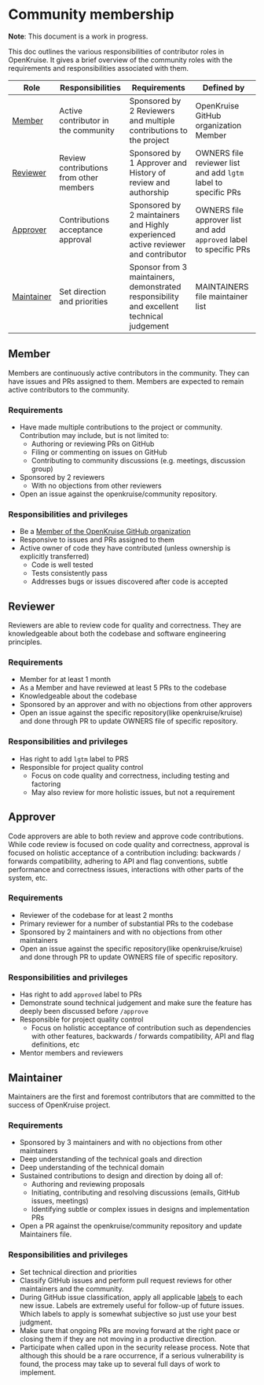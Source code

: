 # Community membership

**Note**: This document is a work in progress.

This doc outlines the various responsibilities of contributor roles in OpenKruise.
It gives a brief overview of the community roles with the requirements and responsibilities associated with them.

| Role | Responsibilities | Requirements | Defined by |
| -----| ---------------- | ------------ | -------|
| [Member](#Member) | Active contributor in the community | Sponsored by 2 Reviewers and multiple contributions to the project | OpenKruise GitHub organization Member |
| [Reviewer](#Reviewer) | Review contributions from other members | Sponsored by 1 Approver and History of review and authorship | OWNERS file reviewer list and add `lgtm` label to specific PRs |
| [Approver](#Approver) | Contributions acceptance approval | Sponsored by 2 maintainers and Highly experienced active reviewer and contributor | OWNERS file approver list and add `approved` label to specific PRs |
| [Maintainer](#Maintainer) | Set direction and priorities | Sponsor from 3 maintainers, demonstrated responsibility and excellent technical judgement | MAINTAINERS file maintainer list |

## Member

Members are continuously active contributors in the community. They can have issues and PRs assigned to them. Members are expected to remain active contributors to the community.

### Requirements

- Have made multiple contributions to the project or community. Contribution may include, but is not limited to:
    - Authoring or reviewing PRs on GitHub
    - Filing or commenting on issues on GitHub
    - Contributing to community discussions (e.g. meetings, discussion group)
- Sponsored by 2 reviewers
    - With no objections from other reviewers
- Open an issue against the openkruise/community repository.

### Responsibilities and privileges

- Be a [Member of the OpenKruise GitHub organization](https://github.com/orgs/openkruise/people)
- Responsive to issues and PRs assigned to them
- Active owner of code they have contributed (unless ownership is explicitly transferred)
    - Code is well tested
    - Tests consistently pass
    - Addresses bugs or issues discovered after code is accepted

## Reviewer

Reviewers are able to review code for quality and correctness. They are knowledgeable about both the codebase and software engineering principles.

### Requirements

- Member for at least 1 month
- As a Member and have reviewed at least 5 PRs to the codebase
- Knowledgeable about the codebase
- Sponsored by an approver and with no objections from other approvers
- Open an issue against the specific repository(like openkruise/kruise) and done through PR to update OWNERS file of specific repository.

### Responsibilities and privileges

- Has right to add `lgtm` label to PRS
- Responsible for project quality control
    - Focus on code quality and correctness, including testing and factoring
    - May also review for more holistic issues, but not a requirement

## Approver

Code approvers are able to both review and approve code contributions. While code review is focused on code quality and correctness, approval is focused on holistic acceptance of a contribution including: backwards / forwards compatibility, adhering to API and flag conventions, subtle performance and correctness issues, interactions with other parts of the system, etc.

### Requirements

- Reviewer of the codebase for at least 2 months
- Primary reviewer for a number of substantial PRs to the codebase
- Sponsored by 2 maintainers and with no objections from other maintainers
- Open an issue against the specific repository(like openkruise/kruise) and done through PR to update OWNERS file of specific repository.

### Responsibilities and privileges

- Has right to add `approved` label to PRs
- Demonstrate sound technical judgement and make sure the feature has deeply been discussed before `/approve`
- Responsible for project quality control
    - Focus on holistic acceptance of contribution such as dependencies with other features, backwards / forwards compatibility, API and flag definitions, etc
- Mentor members and reviewers

## Maintainer

Maintainers are the first and foremost contributors that are committed to the success of OpenKruise project.

### Requirements

- Sponsored by 3 maintainers and with no objections from other maintainers
- Deep understanding of the technical goals and direction
- Deep understanding of the technical domain
- Sustained contributions to design and direction by doing all of:
    - Authoring and reviewing proposals
    - Initiating, contributing and resolving discussions (emails, GitHub issues, meetings)
    - Identifying subtle or complex issues in designs and implementation PRs
- Open a PR against the openkruise/community repository and update Maintainers file.

### Responsibilities and privileges

- Set technical direction and priorities
- Classify GitHub issues and perform pull request reviews for other maintainers and the community.
- During GitHub issue classification, apply all applicable [labels](https://github.com/openkruise/kruise/labels)
  to each new issue. Labels are extremely useful for follow-up of future issues. Which labels to apply
  is somewhat subjective so just use your best judgment.
- Make sure that ongoing PRs are moving forward at the right pace or closing them if they are not
  moving in a productive direction.
- Participate when called upon in the security release process. Note
  that although this should be a rare occurrence, if a serious vulnerability is found, the process
  may take up to several full days of work to implement.
